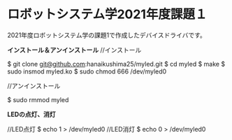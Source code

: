 # ロボットシステム学2021年度課題１
2021年度ロボットシステム学の課題1で作成したデバイスドライバです。

**インストール＆アンインストール**
//インストール

$ git clone git@github.com:hanaikushima25/myled.git
$ cd myled
$ make
$ sudo insmod myled.ko
$ sudo chmod 666 /dev/myled0

//アンインストール

$ sudo rmmod myled

**LEDの点灯、消灯**

//LED点灯
$ echo 1 > /dev/myled0
//LED消灯
$ echo 0 > /dev/myled0
